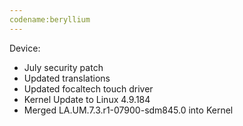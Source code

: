 ```yaml
---
codename:beryllium
---
```


 Device:
* July security patch
* Updated translations
* Updated focaltech touch driver
* Kernel Update to Linux 4.9.184
* Merged LA.UM.7.3.r1-07900-sdm845.0 into Kernel
